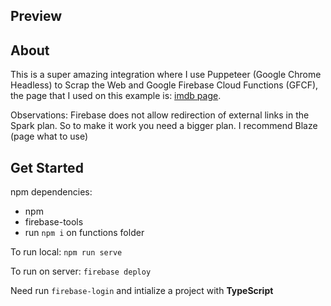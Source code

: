 ## Preview


## About

This is a super amazing integration where I use Puppeteer (Google Chrome Headless) to Scrap the Web and Google Firebase Cloud Functions (GFCF), the page that I used on this example is: [imdb page](https://www.imdb.com/chart/toptv/?ref_=nv_tvv_250). 

Observations: Firebase does not allow redirection of external links in the Spark plan. So to make it work you need a bigger plan. I recommend Blaze (page what to use)

## Get Started

npm dependencies:

- npm
- firebase-tools
- run `npm i` on functions folder

To run local: `npm run serve`

To run on server: `firebase deploy`

Need run `firebase-login` and intialize a project with **TypeScript**
